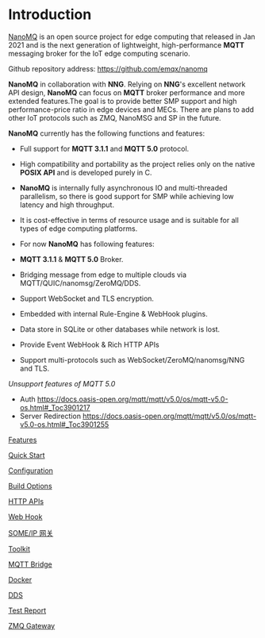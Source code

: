# Introduction

[NanoMQ](https://nanomq.io/) is an open source project for edge computing that released in Jan 2021 and is the next generation of lightweight, high-performance **MQTT** messaging broker for the IoT edge computing scenario.

Github repository address: <https://github.com/emqx/nanomq>

**NanoMQ** in collaboration with **NNG**. Relying on **NNG**'s excellent network API design, **NanoMQ** can focus on **MQTT** broker performance and more extended features.The goal is to provide better SMP support and high performance-price ratio in edge devices and MECs. There are plans to add other IoT protocols such as ZMQ, NanoMSG and SP in the future.

**NanoMQ** currently has the following functions and features:

- Full support for **MQTT 3.1.1** and **MQTT 5.0** protocol.
- High compatibility and portability as the project relies only on the native **POSIX API** and is developed purely in C.
- **NanoMQ** is internally fully asynchronous IO and multi-threaded parallelism, so there is good support for SMP while achieving low latency and high throughput.
- It is cost-effective in terms of resource usage and is suitable for all types of edge computing platforms.

- For now **NanoMQ** has following features:

- **MQTT 3.1.1** & **MQTT 5.0** Broker.

- Bridging message from edge to multiple clouds via MQTT/QUIC/nanomsg/ZeroMQ/DDS.
- Support WebSocket and TLS encryption.
- Embedded with internal Rule-Engine & WebHook plugins.
- Data store in SQLite or other databases while network is lost.
- Provide Event WebHook & Rich HTTP APIs
- Support multi-protocols such as WebSocket/ZeroMQ/nanomsg/NNG and TLS.

_Unsupport features of MQTT 5.0_

- Auth <https://docs.oasis-open.org/mqtt/mqtt/v5.0/os/mqtt-v5.0-os.html#_Toc3901217>
- Server Redirection <https://docs.oasis-open.org/mqtt/mqtt/v5.0/os/mqtt-v5.0-os.html#_Toc3901255>

[Features](./features.md)

[Quick Start](./quick-start.md)

[Configuration](./config-description/v014.md)

[Build Options](./build-options.md)

[HTTP APIs](./http-api/v4.md)

[Web Hook](./web-hook.md)

[SOME/IP 网关](./someip-gateway.md)

[Toolkit](./toolkit.md)

[MQTT Bridge](./bridges/tcp-bridge.md)

[Docker](./docker.md)

[DDS](./dds.md)

[Test Report](./test-report.md)

[ZMQ Gateway](./zmq-gateway.md)
